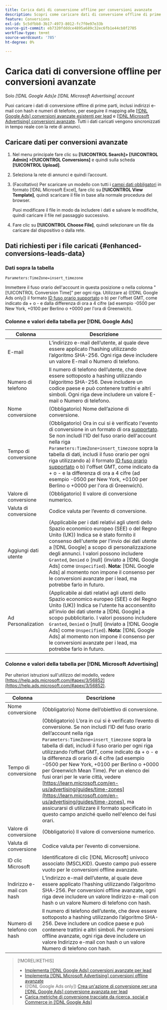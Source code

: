```yaml
---
title: Carica dati di conversione offline per conversioni avanzate
description: Scopri come caricare dati di conversione offline di prime parti da mappare su  [!DNL Google Ads] conversioni avanzate per lead e  [!DNL Microsoft Advertising] conversioni avanzate.
feature: Conversions
exl-id: 5c5dfbb8-3b17-4973-8012-fc7f0e97e33b
source-git-commit: eb7320fdddce4895a689c32ec6fb1e44cb8f2705
workflow-type: tm+mt
source-wordcount: '785'
ht-degree: 0%

---
```


# Carica dati di conversione offline per conversioni avanzate

Solo *[!DNL Google Ads]e [!DNL Microsoft Advertising] account*

Puoi caricare i dati di conversione offline di prime parti, inclusi indirizzi e-mail con hash e numeri di telefono, per eseguire il mapping alle [[!DNL Google Ads] conversioni avanzate esistenti per lead](/help/search-social-commerce/admin/conversion-metrics/conversion-action-google.md) e [[!DNL Microsoft Advertising] conversioni avanzate](https://help.ads.microsoft.com/#apex/ads/en/60178). Tutti i dati caricati vengono sincronizzati in tempo reale con la rete di annunci.

## Caricare dati per conversioni avanzate

1. Nel menu principale fare clic su **[!UICONTROL Search]> [!UICONTROL Admin] >[!UICONTROL Conversions]** e quindi sulla scheda **[!UICONTROL Upload]**.

1. Seleziona la rete di annunci e quindi l’account.

1. (Facoltativo) Per scaricare un modello con tutti i [campi dati obbligatori](#enhanced-conversions-leads-data) in formato [!DNL Microsoft Excel], fare clic su **[!UICONTROL View Template]**, quindi scaricare il file in base alla normale procedura del browser.

   Puoi modificare il file in modo da includere i dati e salvare le modifiche, quindi caricare il file nel passaggio successivo.

1. Fare clic su **[!UICONTROL Choose File]**, quindi selezionare un file da caricare dal dispositivo o dalla rete.

## Dati richiesti per i file caricati {#enhanced-conversions-leads-data}

### Dati sopra la tabella

`Parameters:TimeZone=insert_timezone`

Immettere il fuso orario dell&#39;account in questa posizione o nella colonna &quot;[!UICONTROL Conversion Time]&quot; per ogni riga. Utilizzare a\) ([!DNL Google Ads only]) il formato [ID fuso orario supportato](https://developers.google.com/google-ads/api/data/codes-formats#timezone_ids) o b\) per l&#39;offset GMT, come indicato da + o - e dalla differenza di ora a 4 cifre (ad esempio -0500 per New York, +0100 per Berlino o +0000 per l&#39;ora di Greenwich).

### Colonne e valori della tabella per [!DNL Google Ads]

| Colonna | Descrizione |
| ------ | ----------- |
| E-mail | L’indirizzo e-mail dell’utente, al quale deve essere applicato l’hashing utilizzando l’algoritmo SHA-256. Ogni riga deve includere un valore E-mail o Numero di telefono. |
| Numero di telefono | Il numero di telefono dell’utente, che deve essere sottoposto a hashing utilizzando l’algoritmo SHA-256. Deve includere un codice paese e può contenere trattini e altri simboli. Ogni riga deve includere un valore E-mail o Numero di telefono. |
| Nome conversione | (Obbligatorio) Nome dell’azione di conversione. |
| Tempo di conversione | (Obbligatorio) Ora in cui si è verificato l&#39;evento di conversione in un formato di ora [supportato](https://support.google.com/google-ads/answer/7014069#prepare_data). Se non includi l&#39;ID del fuso orario dell&#39;account nella riga `Parameters:TimeZone=insert_timezone` sopra la tabella di dati, includi il fuso orario per ogni riga utilizzando a\) il formato [ID fuso orario supportato](https://developers.google.com/google-ads/api/data/codes-formats#timezone_ids) o b\) l&#39;offset GMT, come indicato da + o - e la differenza di ora a 4 cifre (ad esempio -0500 per New York, +0100 per Berlino o +0000 per l&#39;ora di Greenwich). |
| Valore di conversione | (Obbligatorio) Il valore di conversione numerico. |
| Valuta di conversione | Codice valuta per l’evento di conversione. |
| Aggiungi dati utente | (Applicabile per i dati relativi agli utenti dello Spazio economico europeo (SEE) o del Regno Unito (UK)) Indica se è stato fornito il consenso dell&#39;utente per l&#39;invio dei dati utente a [!DNL Google] a scopo di personalizzazione degli annunci. I valori possono includere `Granted`, `Denied` o \[null\] (inviato a [!DNL Google Ads] come `Unspecified`). **Nota:** [!DNL Google Ads] al momento non impone il consenso per le conversioni avanzate per i lead, ma potrebbe farlo in futuro. |
| Ad Personalization | (Applicabile ai dati relativi agli utenti dello Spazio economico europeo (SEE) o del Regno Unito (UK)) Indica se l&#39;utente ha acconsentito all&#39;invio dei dati utente a [!DNL Google] a scopo pubblicitario. I valori possono includere `Granted`, `Denied` o \[null\] (inviato a [!DNL Google Ads] come `Unspecified`). **Nota:** [!DNL Google Ads] al momento non impone il consenso per le conversioni avanzate per i lead, ma potrebbe farlo in futuro. |

### Colonne e valori della tabella per [!DNL Microsoft Advertising]

Per ulteriori istruzioni sull&#39;utilizzo del modello, vedere [https://help.ads.microsoft.com/#apex/3/56852](https://help.ads.microsoft.com/#apex/3/56852).

| Colonna | Descrizione |
| ------ | ----------- |
| Nome conversione | (Obbligatorio) Nome dell’obiettivo di conversione. |
| Tempo di conversione | (Obbligatorio) L’ora in cui si è verificato l’evento di conversione. Se non includi l’ID del fuso orario dell’account nella riga `Parameters:TimeZone=insert_timezone` sopra la tabella di dati, includi il fuso orario per ogni riga utilizzando l’offset GMT, come indicato da + o - e la differenza di orario di 4 cifre (ad esempio -0500 per New York, +0100 per Berlino o +0000 per Greenwich Mean Time). Per un elenco dei fusi orari per le varie città, vedere [https://learn.microsoft.com/en-us/advertising/guides/time-zones](https://learn.microsoft.com/en-us/advertising/guides/time-zones), ma assicurarsi di utilizzare il formato specificato in questo campo anziché quello nell&#39;elenco dei fusi orari. |
| Valore di conversione | (Obbligatorio) Il valore di conversione numerico. |
| Valuta di conversione | Codice valuta per l’evento di conversione. |
| ID clic Microsoft | Identificatore di clic [!DNL Microsoft] univoco associato (MSCLKID). Questo campo può essere vuoto per le conversioni offline avanzate. |
| Indirizzo e-mail con hash | L’indirizzo e-mail dell’utente, al quale deve essere applicato l’hashing utilizzando l’algoritmo SHA-256. Per conversioni offline avanzate, ogni riga deve includere un valore Indirizzo e-mail con hash o un valore Numero di telefono con hash. |
| Numero di telefono con hash | Il numero di telefono dell’utente, che deve essere sottoposto a hashing utilizzando l’algoritmo SHA-256. Deve includere un codice paese e può contenere trattini e altri simboli. Per conversioni offline avanzate, ogni riga deve includere un valore Indirizzo e-mail con hash o un valore Numero di telefono con hash. |

>[!MORELIKETHIS]
>
>* [Implementa [!DNL Google Ads] conversioni avanzate per lead](/help/search-social-commerce/campaign-management/special-workflows/google-enhanced-conversions-leads.md)
>* [Implementa [!DNL Microsoft Advertising] conversioni offline avanzate](/help/search-social-commerce/campaign-management/special-workflows/microsoft-enhanced-conversions.md)
>* ([!DNL Google Ads only]) [Crea un&#39;azione di conversione per una  [!DNL Google Ads] conversione avanzata per lead](/help/search-social-commerce/admin/conversion-metrics/conversion-action-google.md)
>* [Carica metriche di conversione tracciate da ricerca, social e Commerce in [!DNL Google Ads]](/help/search-social-commerce/tools/conversion-metrics-upload-to-google.md)
